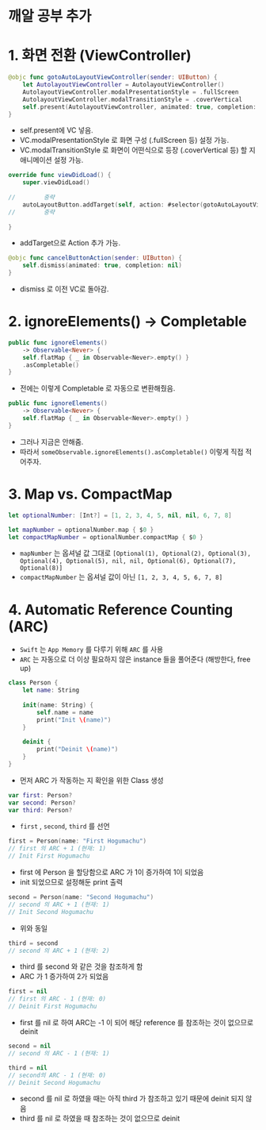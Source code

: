 깨알 공부 추가
==========
# 1. 화면 전환 (ViewController)

```swift
@objc func gotoAutoLayoutViewController(sender: UIButton) {
    let AutolayoutViewController = AutolayoutViewController()
    AutolayoutViewController.modalPresentationStyle = .fullScreen
    AutolayoutViewController.modalTransitionStyle = .coverVertical
    self.present(AutolayoutViewController, animated: true, completion: nil)
}

```
* self.present에 VC 넣음.
* VC.modalPresentationStyle 로 화면 구성 (.fullScreen 등) 설정 가능.
* VC.modalTransitionStyle 로 화면이 어떤식으로 등장 (.coverVertical 등) 할 지 애니메이션 설정 가능.


```swift
override func viewDidLoad() {
    super.viewDidLoad()
    
//        중략
    autoLayoutButton.addTarget(self, action: #selector(gotoAutoLayoutViewController), for: .touchUpInside)
//        중략
    
}
```
* addTarget으로 Action 추가 가능.

```swift
@objc func cancelButtonAction(sender: UIButton) {
    self.dismiss(animated: true, completion: nil)
}
```
* dismiss 로 이전 VC로 돌아감.

# 2. ignoreElements() -> Completable
```swift
public func ignoreElements()
    -> Observable<Never> {
    self.flatMap { _ in Observable<Never>.empty() }
    .asCompletable()
}
```
* 전에는 이렇게 Completable 로 자동으로 변환해줬음.

```swift
public func ignoreElements()
    -> Observable<Never> {
    self.flatMap { _ in Observable<Never>.empty() }
}
```
* 그러나 지금은 안해줌.
* 따라서 `someObservable.ignoreElements().asCompletable()` 이렇게 직접 적어주자.


# 3. Map vs. CompactMap
```swift
let optionalNumber: [Int?] = [1, 2, 3, 4, 5, nil, nil, 6, 7, 8]

let mapNumber = optionalNumber.map { $0 }
let compactMapNumber = optionalNumber.compactMap { $0 }
```
* `mapNumber` 는 옵셔널 값 그대로 `[Optional(1), Optional(2), Optional(3), Optional(4), Optional(5), nil, nil, Optional(6), Optional(7), Optional(8)]`
* `compactMapNumber` 는 옵셔널 값이 아닌 `[1, 2, 3, 4, 5, 6, 7, 8]`


# 4. Automatic Reference Counting (ARC)

* `Swift` 는 `App Memory` 를 다루기 위해 `ARC` 를 사용
* `ARC` 는 자동으로 더 이상 필요하지 않은 instance 들을 풀어준다 (해방한다, free up)

```swift
class Person {
    let name: String
    
    init(name: String) {
        self.name = name
        print("Init \(name)")
    }
    
    deinit {
        print("Deinit \(name)")
    }
}
```

* 먼저 ARC 가 작동하는 지 확인을 위한 Class 생성
```swift
var first: Person?
var second: Person?
var third: Person?
```

* `first` , `second`, `third` 를 선언

```swift
first = Person(name: "First Hogumachu")
// first 의 ARC + 1 (현재: 1)
// Init First Hogumachu
```

* first 에 Person 을 할당함으로 ARC 가 1이 증가하여 1이 되었음
* init 되었으므로 설정해둔 print 출력

```swift
second = Person(name: "Second Hogumachu")
// second 의 ARC + 1 (현재: 1)
// Init Second Hogumachu
```

* 위와 동일


```swift
third = second
// second 의 ARC + 1 (현재: 2)
```

* third 를 second 와 같은 것을 참조하게 함
* ARC 가 1 증가하여 2가 되었음

```swift
first = nil
// first 의 ARC - 1 (현재: 0)
// Deinit First Hogumachu
```
* first 를 nil 로 하여 ARC는 -1 이 되어 해당 reference 를 참조하는 것이 없으므로 deinit

```swift
second = nil
// second 의 ARC - 1 (현재: 1)

third = nil
// second의 ARC - 1 (현재: 0)
// Deinit Second Hogumachu
```
* second 를 nil 로 하였을 때는 아직 third 가 참조하고 있기 때문에 deinit 되지 않음
* third 를 nil 로 하였을 때 참조하는 것이 없으므로 deinit
